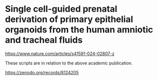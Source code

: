 # Single cell-guided prenatal derivation of primary epithelial organoids from the human amniotic and tracheal fluids

https://www.nature.com/articles/s41591-024-02807-z

These scripts are in relation to the above academic publication.

https://zenodo.org/records/8124205

